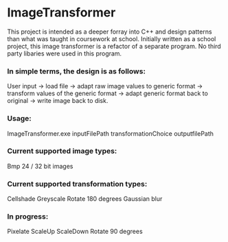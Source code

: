 # ImageTransformer
This project is intended as a deeper forray into C++ and design patterns than what was taught in coursework at school. Initially written as a school project, this image transformer is a refactor of a separate program. No third party libaries were used in this program. 

### In simple terms, the design is as follows:

User input -> load file -> adapt raw image values to generic format -> transform values of the generic format -> adapt generic format back to original -> write image back to disk.

### Usage:

ImageTransformer.exe inputFilePath transformationChoice outputfilePath



### Current supported image types:

Bmp 24 / 32 bit images


### Current supported transformation types:

Cellshade
Greyscale
Rotate 180 degrees
Gaussian blur

### In progress:

Pixelate
ScaleUp
ScaleDown
Rotate 90 degrees
